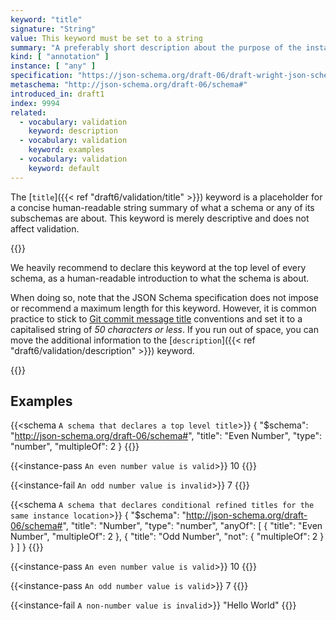 ```yaml
---
keyword: "title"
signature: "String"
value: This keyword must be set to a string
summary: "A preferably short description about the purpose of the instance described by the schema."
kind: [ "annotation" ]
instance: [ "any" ]
specification: "https://json-schema.org/draft-06/draft-wright-json-schema-validation-01#rfc.section.7.2"
metaschema: "http://json-schema.org/draft-06/schema#"
introduced_in: draft1
index: 9994
related:
  - vocabulary: validation
    keyword: description
  - vocabulary: validation
    keyword: examples
  - vocabulary: validation
    keyword: default
---
```



The [`title`]({{< ref "draft6/validation/title" >}}) keyword is a placeholder
for a concise human-readable string summary of what a schema or any of its
subschemas are about. This keyword is merely descriptive and does not affect
validation.

{{<best-practice>}}

We heavily recommend to declare this keyword at the top level of every schema,
as a human-readable introduction to what the schema is about.

When doing so, note that the JSON Schema specification does not impose or
recommend a maximum length for this keyword. However, it is common practice to
stick to [Git commit message
title](https://tbaggery.com/2008/04/19/a-note-about-git-commit-messages.html)
conventions and set it to a capitalised string of *50 characters or less*. If
you run out of space, you can move the additional information to the
[`description`]({{< ref "draft6/validation/description" >}}) keyword.

{{</best-practice>}}


## Examples

{{<schema `A schema that declares a top level title`>}}
{
  "$schema": "http://json-schema.org/draft-06/schema#",
  "title": "Even Number",
  "type": "number",
  "multipleOf": 2
}
{{</schema>}}

{{<instance-pass `An even number value is valid`>}}
10
{{</instance-pass>}}

{{<instance-fail `An odd number value is invalid`>}}
7
{{</instance-fail>}}

{{<schema `A schema that declares conditional refined titles for the same instance location`>}}
{
  "$schema": "http://json-schema.org/draft-06/schema#",
  "title": "Number",
  "type": "number",
  "anyOf": [
    {
      "title": "Even Number",
      "multipleOf": 2
    },
    {
      "title": "Odd Number",
      "not": {
        "multipleOf": 2
      }
    }
  ]
}
{{</schema>}}

{{<instance-pass `An even number value is valid`>}}
10
{{</instance-pass>}}

{{<instance-pass `An odd number value is valid`>}}
7
{{</instance-pass>}}

{{<instance-fail `A non-number value is invalid`>}}
"Hello World"
{{</instance-fail>}}
